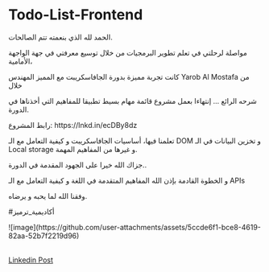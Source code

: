 # Todo-List-Frontend
<p>الحمد لله الذي بنعمته تتم الصالحات.</p>
<p>مواصلة لرحلتي في تعلم تطوير البرمجيات من خلال توسيع معرفتي في جهة الواجهة الأمامية،</p>
<p>كانت تجربة مميزة بدورة الجافاسكريبت مع المميز المهندس Yarob Al Mostafa من خلال</p>
<p>شرحه الرائع ... إنتهاءا بعمل مشروع قائمة مهام بسيط تطبيقا للمفاهيم التي أخذناها في الدورة.</p>
<p>رابط المشروع: https://lnkd.in/ecDBy8dz</p>
<p>تعلمنا فيها، أساسيات الجافاسكريبت و كيفية التعامل مع الـ DOM و تخزين البيانات في الـ Local storage و غيرها من المفاهيم المهمة.</p>
<p>جزاك الله خيرا على الجهود المقدمة في الدورة..</p>
<p>و الخطوة القادمة بإذن الله المفاهيم المتقدمة في اللغة و كيفية التعامل مع الـ APIs</p>
<p>وفقنا الله لما يحبه و يرضاه.</p>
<p>#أكاديمية_ترميز</p>
![image](https://github.com/user-attachments/assets/5ccde6f1-bce8-4619-82aa-52b7f2219d96)

</br><a href="https://www.linkedin.com/embed/feed/update/urn:li:ugcPost:7320416246921928705" style="display: block">Linkedin Post</a>
